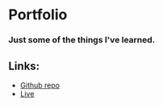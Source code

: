 # Portfolio

### Just some of the things I've learned.

## Links:
- [Github repo](https://github.com/Raj-Hunjan/Portfolio)
- [Live](https://affectionate-brown-1eb7b7.netlify.app/)

